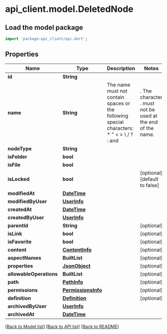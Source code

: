 # api_client.model.DeletedNode

## Load the model package
```dart
import 'package:api_client/api.dart';
```

## Properties
Name | Type | Description | Notes
------------ | ------------- | ------------- | -------------
**id** | **String** |  | 
**name** | **String** | The name must not contain spaces or the following special characters: * \" < > \\ / ? : and |. The character . must not be used at the end of the name.  | 
**nodeType** | **String** |  | 
**isFolder** | **bool** |  | 
**isFile** | **bool** |  | 
**isLocked** | **bool** |  | [optional] [default to false]
**modifiedAt** | [**DateTime**](DateTime.md) |  | 
**modifiedByUser** | [**UserInfo**](UserInfo.md) |  | 
**createdAt** | [**DateTime**](DateTime.md) |  | 
**createdByUser** | [**UserInfo**](UserInfo.md) |  | 
**parentId** | **String** |  | [optional] 
**isLink** | **bool** |  | [optional] 
**isFavorite** | **bool** |  | [optional] 
**content** | [**ContentInfo**](ContentInfo.md) |  | [optional] 
**aspectNames** | **BuiltList<String>** |  | [optional] 
**properties** | [**JsonObject**](.md) |  | [optional] 
**allowableOperations** | **BuiltList<String>** |  | [optional] 
**path** | [**PathInfo**](PathInfo.md) |  | [optional] 
**permissions** | [**PermissionsInfo**](PermissionsInfo.md) |  | [optional] 
**definition** | [**Definition**](Definition.md) |  | [optional] 
**archivedByUser** | [**UserInfo**](UserInfo.md) |  | 
**archivedAt** | [**DateTime**](DateTime.md) |  | 

[[Back to Model list]](../README.md#documentation-for-models) [[Back to API list]](../README.md#documentation-for-api-endpoints) [[Back to README]](../README.md)


